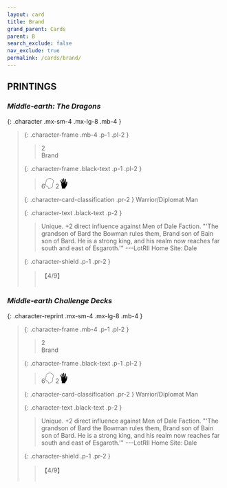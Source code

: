 ```yaml
---
layout: card
title: Brand
grand_parent: Cards
parent: B
search_exclude: false
nav_exclude: true
permalink: /cards/brand/
---
```


## PRINTINGS


### _Middle-earth: The Dragons_

{: .character .mx-sm-4 .mx-lg-8 .mb-4 }
> {: .character-frame .mb-4 .p-1 .pl-2 }
> > <div class="card-mp">2</div>
> > <div class="character-card-name">Brand</div>
>
> {: .character-frame .black-text .p-1 .pl-2 }
> > 6![](/assets/images/mind.svg) 2![](/assets/images/di.svg)
>
> {: .character-card-classification .pr-2 }
> Warrior/Diplomat Man
>
> {: .character-text .black-text .p-2 }
> > Unique. +2 direct influence against Men of Dale Faction.  "'The grandson of Bard the Bowman rules them, Brand son of Bain son of Bard. He is a strong king, and his realm now reaches far south and east of Esgaroth.'" ---LotRII  Home Site: Dale 
>
> {: .character-shield .p-1 .pr-2 }
> > <div class="card-shield">【4/9】</div>
> > <div class="card-corruption">&nbsp;</div>

### _Middle-earth Challenge Decks_

{: .character-reprint .mx-sm-4 .mx-lg-8 .mb-4 }
> {: .character-frame .mb-4 .p-1 .pl-2 }
> > <div class="card-mp">2</div>
> > <div class="character-card-name">Brand</div>
>
> {: .character-frame .black-text .p-1 .pl-2 }
> > 6![](/assets/images/mind.svg) 2![](/assets/images/di.svg)
>
> {: .character-card-classification .pr-2 }
> Warrior/Diplomat Man
>
> {: .character-text .black-text .p-2 }
> > Unique. +2 direct influence against Men of Dale Faction.  "'The grandson of Bard the Bowman rules them, Brand son of Bain son of Bard. He is a strong king, and his realm now reaches far south and east of Esgaroth.'" ---LotRII  Home Site: Dale 
>
> {: .character-shield .p-1 .pr-2 }
> > <div class="card-shield">【4/9】</div>
> > <div class="card-corruption">&nbsp;</div>
